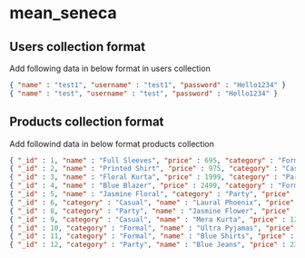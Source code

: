 # mean_seneca

## Users collection format
Add following data in below format in users collection
```json
{ "name" : "test1", "username" : "test1", "password" : "Hello1234" }
{ "name" : "test", "username" : "test", "password" : "Hello1234" }
```
## Products collection format
Add followind data in below format products collection
```json
{ "_id" : 1, "name" : "Full Sleeves", "price" : 695, "category" : "Formal" }
{ "_id" : 2, "name" : "Printed Shirt", "price" : 975, "category" : "Casual" }
{ "_id" : 3, "name" : "Floral Kurta", "price" : 1999, "category" : "Party" }
{ "_id" : 4, "name" : "Blue Blazer", "price" : 2499, "category" : "Formal" }
{ "_id" : 5, "name" : "Jasmine Floral", "category" : "Party", "price" : 1232 }
{ "_id" : 6, "category" : "Casual", "name" : "Laural Phoenix", "price" : 1000 }
{ "_id" : 8, "category" : "Party", "name" : "Jasmine Flower", "price" : 2033 }
{ "_id" : 9, "category" : "Casual", "name" : "Mera Kurta", "price" : 1245 }
{ "_id" : 10, "category" : "Formal", "name" : "Ultra Pyjamas", "price" : 850 }
{ "_id" : 11, "category" : "Formal", "name" : "Blue Shirts", "price" : 1100 }
{ "_id" : 12, "category" : "Party", "name" : "Blue Jeans", "price" : 2345 }
```